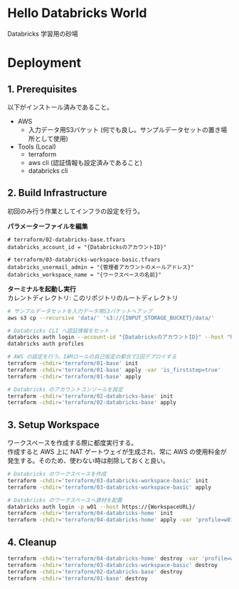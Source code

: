 # Hello Databricks World
Databricks 学習用の砂場

# Deployment
## 1. Prerequisites
以下がインストール済みであること。

* AWS
  * 入力データ用S3バケット (何でも良し。サンプルデータセットの置き場所として使用)
* Tools (Local)
  * terraform  
  * aws cli (認証情報も設定済みであること)
  * databricks cli

## 2. Build Infrastructure
初回のみ行う作業としてインフラの設定を行う。

**パラメーターファイルを編集**

```
# terraform/02-databricks-base.tfvars
databricks_account_id = "{DatabricksのアカウントID}"

# terraform/03-databricks-workspace-basic.tfvars
databricks_usermail_admin = "{管理者アカウントのメールアドレス}"
databricks_workspace_name = "{ワークスペースの名前}"
```

**ターミナルを起動し実行**  
カレントディレクトリ: このリポジトリのルートディレクトリ

```bash
# サンプルデータセットを入力データ用S3バケットへアップ
aws s3 cp --recursive 'data/' 's3://{INPUT_STORAGE_BUCKET}/data/'

# Databricks CLI へ認証情報をセット
databricks auth login --account-id "{DatabricksのアカウントID}" --host "https://accounts.cloud.databricks.com" -p DEFAULT
databricks auth profiles

# AWS の設定を行う。IAMロールの自己仮定の都合で2回デプロイする
terraform -chdir='terraform/01-base' init
terraform -chdir='terraform/01-base' apply -var 'is_firststep=true'
terraform -chdir='terraform/01-base' apply

# Databricks のアカウントコンソールを設定
terraform -chdir='terraform/02-databricks-base' init
terraform -chdir='terraform/02-databricks-base' apply
```

## 3. Setup Workspace
ワークスペースを作成する際に都度実行する。  
作成すると AWS 上に NAT ゲートウェイが生成され、常に AWS の使用料金が発生する。そのため、使わない時は削除しておくと良い。

```bash
# Databricks のワークスペースを作成
terraform -chdir='terraform/03-databricks-workspace-basic' init
terraform -chdir='terraform/03-databricks-workspace-basic' apply

# Databricks のワークスペースへ資材を配置
databricks auth login -p w01 --host https://{WorkspaceURL}/
terraform -chdir='terraform/04-databricks-home' init
terraform -chdir='terraform/04-databricks-home' apply -var 'profile=w01'
```

## 4. Cleanup

```bash
terraform -chdir='terraform/04-databricks-home' destroy -var 'profile=w01'
terraform -chdir='terraform/03-databricks-workspace-basic' destroy
terraform -chdir='terraform/02-databricks-base' destroy
terraform -chdir='terraform/01-base' destroy
```
